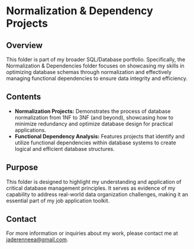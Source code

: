 # Normalization & Dependency Projects

## Overview
This folder is part of my broader SQL/Database portfolio. Specifically, the Normalization & Dependencies folder focuses on showcasing my skills in optimizing database schemas through normalization and effectively managing functional dependencies to ensure data integrity and efficiency.

## Contents
- **Normalization Projects:** Demonstrates the process of database normalization from 1NF to 3NF (and beyond), showcasing how to minimize redundancy and optimize database design for practical applications.
- **Functional Dependency Analysis:** Features projects that identify and utilize functional dependencies within database systems to create logical and efficient database structures.

## Purpose
This folder is designed to highlight my understanding and application of critical database management principles. It serves as evidence of my capability to address real-world data organization challenges, making it an essential part of my job application toolkit.

## Contact
For more information or inquiries about my work, please contact me at jaderenneea@gmail.com.
